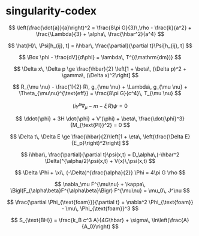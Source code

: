 # singularity-codex

$$
\left(\frac{\dot{a}}{a}\right)^2 = \frac{8\pi G}{3}\,\rho - \frac{k}{a^2} + \frac{\Lambda}{3} + \alpha\, \frac{\hbar^2}{a^4}
$$

$$
\hat{H}\, \Psi[h_{ij}, t] = i\hbar\, \frac{\partial}{\partial t}\Psi[h_{ij}, t]
$$

$$
\Box \phi - \frac{dV}{d\phi} = \lambda\, T^{(\mathrm{dm})}
$$

$$
\Delta x\, \Delta p \ge \frac{\hbar}{2} \left[1 + \beta\, (\Delta p)^2 + \gamma\, (\Delta x)^2\right]
$$

$$
R_{\mu \nu} - \frac{1}{2} R\, g_{\mu \nu} + \Lambda\, g_{\mu \nu} + \Theta_{\mu\nu}^{\text{eff}} = \frac{8\pi G}{c^4}\, T_{\mu \nu}
$$

$$
\left(i\gamma^\mu \nabla_\mu - m - \xi\, R \right)\psi = 0
$$

$$
\ddot{\phi} + 3H \dot{\phi} + V'(\phi) + \beta\, \frac{\dot{\phi}^3}{M_{\text{Pl}}^2} = 0
$$

$$
\Delta t\, \Delta E \ge \frac{\hbar}{2}\left[1 + \eta\, \left(\frac{\Delta E}{E_p}\right)^2\right]
$$

$$
i\hbar\, \frac{\partial}{\partial t}\psi(x,t) = D_\alpha\,(-\hbar^2 \Delta)^{\alpha/2}\psi(x,t) + V(x)\,\psi(x,t)
$$

$$
\Delta \Phi + \xi\, (-\Delta)^{\frac{\alpha}{2}} \Phi = 4\pi G \rho
$$

$$
\nabla_\mu F^{\mu\nu} + \kappa\, \Bigl(F_{\alpha\beta}F^{\alpha\beta}\Bigr) F^{\mu\nu} = \mu_0\, J^\nu
$$

$$
\frac{\partial \Phi_{\text{foam}}}{\partial t} = \nabla^2 \Phi_{\text{foam}} - \mu\, \Phi_{\text{foam}}^3
$$

$$
S_{\text{BH}} = \frac{k_B c^3 A}{4G\hbar} + \sigma\, \ln\left(\frac{A}{A_0}\right)
$$
